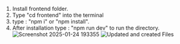 1. Install frontend folder.
2. Type "cd frontend" into the terminal
3. type : "npm i" or "npm install".
4. After installation type : "npm run dev" to run the directory.![Screenshot 2025-01-24 193355](https://github.com/user-attachments/assets/5fb5eef3-b148-4f4f-87e0-af601743882b)
![Updated and created Files](https://github.com/user-attachments/assets/1326966a-8e1f-419a-896b-6e28f465c337)
